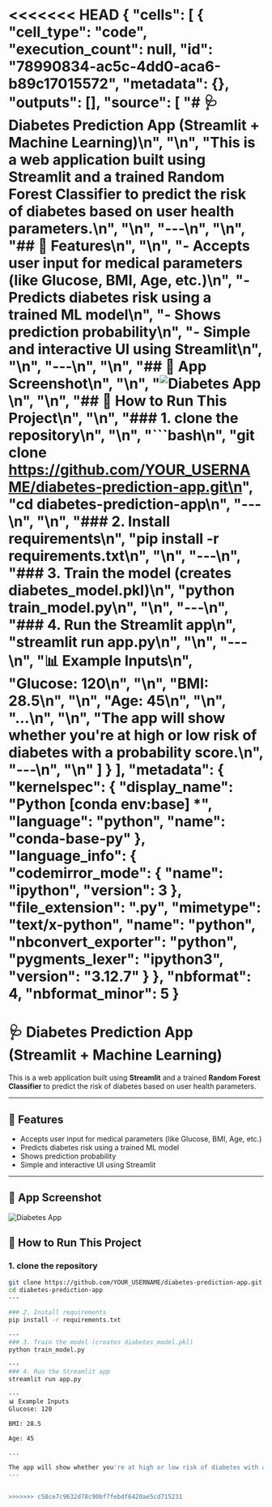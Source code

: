 <<<<<<< HEAD
{
 "cells": [
  {
   "cell_type": "code",
   "execution_count": null,
   "id": "78990834-ac5c-4dd0-aca6-b89c17015572",
   "metadata": {},
   "outputs": [],
   "source": [
    "# 🩺 Diabetes Prediction App (Streamlit + Machine Learning)\n",
    "\n",
    "This is a web application built using **Streamlit** and a trained **Random Forest Classifier** to predict the risk of diabetes based on user health parameters.\n",
    "\n",
    "---\n",
    "\n",
    "## 🔧 Features\n",
    "\n",
    "- Accepts user input for medical parameters (like Glucose, BMI, Age, etc.)\n",
    "- Predicts diabetes risk using a trained ML model\n",
    "- Shows prediction probability\n",
    "- Simple and interactive UI using Streamlit\n",
    "\n",
    "---\n",
    "\n",
    "## 📸 App Screenshot\n",
    "\n",
    "![Diabetes App](screenshots/diabetes_app.png)\n",
    "\n",
    "## 🚀 How to Run This Project\n",
    "\n",
    "### 1. clone the repository\n",
    "\n",
    "```bash\n",
    "git clone https://github.com/YOUR_USERNAME/diabetes-prediction-app.git\n",
    "cd diabetes-prediction-app\n",
    "---\n",
    "\n",
    "### 2. Install requirements\n",
    "pip install -r requirements.txt\n",
    "\n",
    "---\n",
    "### 3. Train the model (creates diabetes_model.pkl)\n",
    "python train_model.py\n",
    "\n",
    "---\n",
    "### 4. Run the Streamlit app\n",
    "streamlit run app.py\n",
    "\n",
    "---\n",
    "📊 Example Inputs\n",
    "Glucose: 120\n",
    "\n",
    "BMI: 28.5\n",
    "\n",
    "Age: 45\n",
    "\n",
    "...\n",
    "\n",
    "The app will show whether you're at high or low risk of diabetes with a probability score.\n",
    "---\n",
    "\n"
   ]
  }
 ],
 "metadata": {
  "kernelspec": {
   "display_name": "Python [conda env:base] *",
   "language": "python",
   "name": "conda-base-py"
  },
  "language_info": {
   "codemirror_mode": {
    "name": "ipython",
    "version": 3
   },
   "file_extension": ".py",
   "mimetype": "text/x-python",
   "name": "python",
   "nbconvert_exporter": "python",
   "pygments_lexer": "ipython3",
   "version": "3.12.7"
  }
 },
 "nbformat": 4,
 "nbformat_minor": 5
}
=======
# 🩺 Diabetes Prediction App (Streamlit + Machine Learning)

This is a web application built using **Streamlit** and a trained **Random Forest Classifier** to predict the risk of diabetes based on user health parameters.

---

## 🔧 Features

- Accepts user input for medical parameters (like Glucose, BMI, Age, etc.)
- Predicts diabetes risk using a trained ML model
- Shows prediction probability
- Simple and interactive UI using Streamlit

---

## 📸 App Screenshot

![Diabetes App](screenshots/diabetes_app.png)

## 🚀 How to Run This Project

### 1. clone the repository

```bash
git clone https://github.com/YOUR_USERNAME/diabetes-prediction-app.git
cd diabetes-prediction-app
---

### 2. Install requirements
pip install -r requirements.txt

---
### 3. Train the model (creates diabetes_model.pkl)
python train_model.py

---
### 4. Run the Streamlit app
streamlit run app.py

---
📊 Example Inputs
Glucose: 120

BMI: 28.5

Age: 45

...

The app will show whether you're at high or low risk of diabetes with a probability score.
---


>>>>>>> c58ce7c9632d78c90bf7febdf6420ae5cd715231
